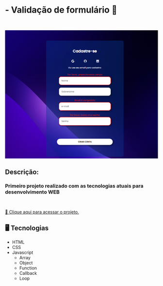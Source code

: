 # - Validação de formulário 📝

<br>

![preview](./.github/Screenshot_1.png)

## Descrição:

### Primeiro projeto realizado com as tecnologias atuais para desenvolvimento WEB

<br>

[ 🔗 Clique aqui para acessar o projeto.](https://reissjoao.github.io/Form-validation/)

## 🖥️ Tecnologias 

- HTML
- CSS
- Javascript 
    - Array
    - Object 
    - Function
    - Callback
    - Loop